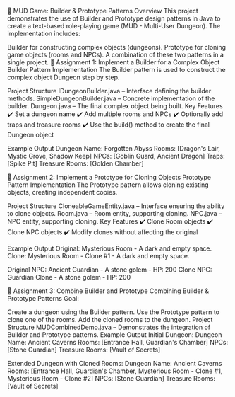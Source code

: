 📌 MUD Game: Builder & Prototype Patterns
Overview
This project demonstrates the use of Builder and Prototype design patterns in Java to create a text-based role-playing game (MUD - Multi-User Dungeon). The implementation includes:

Builder for constructing complex objects (dungeons).
Prototype for cloning game objects (rooms and NPCs).
A combination of these two patterns in a single project.
🔄 Assignment 1: Implement a Builder for a Complex Object
Builder Pattern Implementation
The Builder pattern is used to construct the complex object Dungeon step by step.

Project Structure
IDungeonBuilder.java – Interface defining the builder methods.
SimpleDungeonBuilder.java – Concrete implementation of the builder.
Dungeon.java – The final complex object being built.
Key Features
✔️ Set a dungeon name
✔️ Add multiple rooms and NPCs
✔️ Optionally add traps and treasure rooms
✔️ Use the build() method to create the final Dungeon object

Example Output
Dungeon Name: Forgotten Abyss
Rooms: [Dragon's Lair, Mystic Grove, Shadow Keep]
NPCs: [Goblin Guard, Ancient Dragon]
Traps: [Spike Pit]
Treasure Rooms: [Golden Chamber]

🔁 Assignment 2: Implement a Prototype for Cloning Objects
Prototype Pattern Implementation
The Prototype pattern allows cloning existing objects, creating independent copies.

Project Structure
CloneableGameEntity.java – Interface ensuring the ability to clone objects.
Room.java – Room entity, supporting cloning.
NPC.java – NPC entity, supporting cloning.
Key Features
✔️ Clone Room objects
✔️ Clone NPC objects
✔️ Modify clones without affecting the original

Example Output
Original: Mysterious Room - A dark and empty space.
Clone: Mysterious Room - Clone #1 - A dark and empty space.

Original NPC: Ancient Guardian - A stone golem - HP: 200
Clone NPC: Guardian Clone - A stone golem - HP: 200

🔄 Assignment 3: Combine Builder and Prototype
Combining Builder & Prototype Patterns
Goal:

Create a dungeon using the Builder pattern.
Use the Prototype pattern to clone one of the rooms.
Add the cloned rooms to the dungeon.
Project Structure
MUDCombinedDemo.java – Demonstrates the integration of Builder and Prototype patterns.
Example Output
Initial Dungeon:
Dungeon Name: Ancient Caverns
Rooms: [Entrance Hall, Guardian's Chamber]
NPCs: [Stone Guardian]
Treasure Rooms: [Vault of Secrets]

Extended Dungeon with Cloned Rooms:
Dungeon Name: Ancient Caverns
Rooms: [Entrance Hall, Guardian's Chamber, Mysterious Room - Clone #1, Mysterious Room - Clone #2]
NPCs: [Stone Guardian]
Treasure Rooms: [Vault of Secrets]
